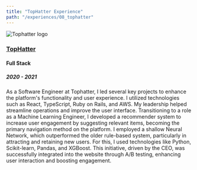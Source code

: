 ```yaml
---
title: "TopHatter Experience"
path: "/experiences/08_tophatter"
---
```


<img alt="Tophatter logo" src="/company-logos/tophatter.webp">

### [TopHatter](https://www.tophatter.com/)
#### Full Stack
##### 2020 - 2021
As a Software Engineer at Tophatter, I led several key projects to enhance the platform's functionality and user experience. I utilized technologies such as React, TypeScript, Ruby on Rails, and AWS. My leadership helped streamline operations and improve the user interface. Transitioning to a role as a Machine Learning Engineer, I developed a recommender system to increase user engagement by suggesting relevant items, becoming the primary navigation method on the platform. I employed a shallow Neural Network, which outperformed the older rule-based system, particularly in attracting and retaining new users. For this, I used technologies like Python, Scikit-learn, Pandas, and XGBoost. This initiative, driven by the CEO, was successfully integrated into the website through A/B testing, enhancing user interaction and boosting engagement.
